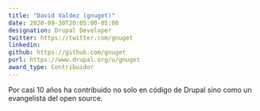 ```yaml
---
title: "David Valdez (gnuget)"
date: 2020-09-30T20:05:00-05:00
designation: Drupal Developer
twitter: https://twitter.com/gnuget
linkedin: 
github: https://github.com/gnuget
purl: https://www.drupal.org/u/gnuget
award_type: Contribuidor
---
```


Por casi 10 años ha contribuido no solo en código de Drupal sino como un evangelista del open source.